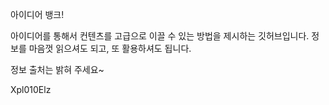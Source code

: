 아이디어 뱅크!

아이디어를 통해서 컨텐츠를 고급으로 이끌 수 있는 방법을 제시하는 깃허브입니다. 정보를 마음껏 읽으셔도 되고, 또 활용하셔도 됩니다.

정보 출처는 밝혀 주세요~

Xpl010Elz
